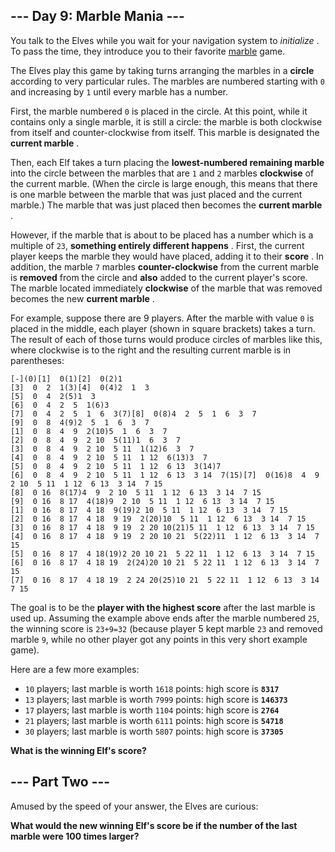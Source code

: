 ## --- Day 9: Marble Mania ---
You talk to the Elves while you wait for your navigation system to  *initialize* . To pass the time, they introduce you to their favorite  [marble](https://en.wikipedia.org/wiki/Marble_(toy))  game.

The Elves play this game by taking turns arranging the marbles in a  **circle**  according to very particular rules. The marbles are numbered starting with `0` and increasing by `1` until every marble has a number.

First, the marble numbered `0` is placed in the circle. At this point, while it contains only a single marble, it is still a circle: the marble is both clockwise from itself and counter-clockwise from itself. This marble is designated the  **current marble** .

Then, each Elf takes a turn placing the  **lowest-numbered remaining marble**  into the circle between the marbles that are `1` and `2` marbles  **clockwise**  of the current marble. (When the circle is large enough, this means that there is one marble between the marble that was just placed and the current marble.) The marble that was just placed then becomes the  **current marble** .

However, if the marble that is about to be placed has a number which is a multiple of `23`,  **something entirely different happens** . First, the current player keeps the marble they would have placed, adding it to their  **score** . In addition, the marble `7` marbles  **counter-clockwise**  from the current marble is  **removed**  from the circle and  **also**  added to the current player's score. The marble located immediately  **clockwise**  of the marble that was removed becomes the new  **current marble** .

For example, suppose there are 9 players. After the marble with value `0` is placed in the middle, each player (shown in square brackets) takes a turn. The result of each of those turns would produce circles of marbles like this, where clockwise is to the right and the resulting current marble is in parentheses:

```
[-](0)[1]  0(1)[2]  0(2)1 
[3]  0  2  1(3)[4]  0(4)2  1  3 
[5]  0  4  2(5)1  3 
[6]  0  4  2  5  1(6)3 
[7]  0  4  2  5  1  6  3(7)[8]  0(8)4  2  5  1  6  3  7 
[9]  0  8  4(9)2  5  1  6  3  7 
[1]  0  8  4  9  2(10)5  1  6  3  7 
[2]  0  8  4  9  2 10  5(11)1  6  3  7 
[3]  0  8  4  9  2 10  5 11  1(12)6  3  7 
[4]  0  8  4  9  2 10  5 11  1 12  6(13)3  7 
[5]  0  8  4  9  2 10  5 11  1 12  6 13  3(14)7 
[6]  0  8  4  9  2 10  5 11  1 12  6 13  3 14  7(15)[7]  0(16)8  4  9  2 10  5 11  1 12  6 13  3 14  7 15 
[8]  0 16  8(17)4  9  2 10  5 11  1 12  6 13  3 14  7 15 
[9]  0 16  8 17  4(18)9  2 10  5 11  1 12  6 13  3 14  7 15 
[1]  0 16  8 17  4 18  9(19)2 10  5 11  1 12  6 13  3 14  7 15 
[2]  0 16  8 17  4 18  9 19  2(20)10  5 11  1 12  6 13  3 14  7 15 
[3]  0 16  8 17  4 18  9 19  2 20 10(21)5 11  1 12  6 13  3 14  7 15 
[4]  0 16  8 17  4 18  9 19  2 20 10 21  5(22)11  1 12  6 13  3 14  7 15 
[5]  0 16  8 17  4 18(19)2 20 10 21  5 22 11  1 12  6 13  3 14  7 15 
[6]  0 16  8 17  4 18 19  2(24)20 10 21  5 22 11  1 12  6 13  3 14  7 15 
[7]  0 16  8 17  4 18 19  2 24 20(25)10 21  5 22 11  1 12  6 13  3 14  7 15
```
The goal is to be the  **player with the highest score**  after the last marble is used up. Assuming the example above ends after the marble numbered `25`, the winning score is `23+9=32` (because player 5 kept marble `23` and removed marble `9`, while no other player got any points in this very short example game).

Here are a few more examples:


- `10` players; last marble is worth `1618` points: high score is  **`8317`** 
- `13` players; last marble is worth `7999` points: high score is  **`146373`** 
- `17` players; last marble is worth `1104` points: high score is  **`2764`** 
- `21` players; last marble is worth `6111` points: high score is  **`54718`** 
- `30` players; last marble is worth `5807` points: high score is  **`37305`** 

 **What is the winning Elf's score?** 

## --- Part Two ---
Amused by the speed of your answer, the Elves are curious:

 **What would the new winning Elf's score be if the number of the last marble were 100 times larger?** 

